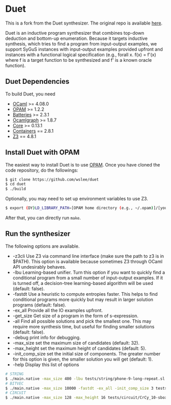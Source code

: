 # Duet

This is a fork from the Duet synthesizer. The original repo is available [here](https://github.com/wslee/duet).

Duet is an inductive program synthesizer that combines top-down deduction and bottom-up enumeration. 
Because it targets inductive synthesis, which tries to find a program from input-output examples, 
we support SyGuS instances with input-output examples provided upfront and instances with a functional 
logical specification (e.g., forall x. f(x) = f'(x) where f is a target function to be synthesized and f' 
is a known oracle function). 

## Duet Dependencies 
To build Duet, you need
- [OCaml][] >= 4.08.0
- [OPAM][] >= 1.2.2
- [Batteries][] >= 2.3.1
- [Ocamlgraph][] >= 1.8.7
- [Core][] >= 0.13.1 
- [Containers][] == 2.8.1 
- [Z3][] == 4.8.1 

[OCaml]: http://caml.inria.fr
[OPAM]: https://opam.ocaml.org
[Batteries]: http://batteries.forge.ocamlcore.org
[Ocamlgraph]: http://ocamlgraph.lri.fr/index.en.html
[Core]: https://opensource.janestreet.com/core/
[Containers]: https://github.com/c-cube/ocaml-containers.git
[Z3]: https://github.com/Z3Prover/z3.git

## Install Duet with OPAM
The easiest way to install Duet is to use [OPAM][].
Once you have cloned the code repository, do the followings:
```sh
$ git clone https://github.com/wslee/duet
$ cd duet
$ ./build
```

Optionally, you may need to set up environment variables to use Z3. 
```sh
$ export (DY)LD_LIBRARY_PATH=[OPAM home directory (e.g., ~/.opam)]/[your OCaml version (e.g., 4.08.0)]/lib/z3:$(DY)LD_LIBRARY_PATH  # add "DY" on a Mac
```

After that, you can directly run ```make```.

## Run the synthesizer
The following options are available. 
* -z3cli Use Z3 via command line interface (make sure the path to z3 is in $PATH). This option is available because sometimes Z3 through OCaml API undesirably behaves. 
* -lbu Learning-based unifier. Turn this option if you want to quickly find a conditional program from a small number of input-output examples. If it is turned off, a decision-tree learning-based algorithm will be used (default: false).
* -fastdt Use a heuristic to compute entropies faster. This helps to find conditional programs more quickly but may result in larger solution programs (default: false). 
* -ex_all Provide all the IO examples upfront. 
* -get_size Get size of a program in the form of s-expression. 
* -all Find all possible solutions and pick the smallest one. This may require more synthesis time, but useful for finding smaller solutions (default: false). 
* -debug print info for debugging.
* -max_size set the maximum size of candidates (default: 32). 
* -max_height set the maximum height of candidates (default: 5). 
* -init_comp_size set the initial size of components. The greater number for this option is given, the smaller solution you will get (default: 1).
* -help  Display this list of options

```sh
# STRING 
$ ./main.native -max_size 400 -lbu tests/string/phone-9-long-repeat.sl 
# BITVEC
$ ./main.native -max_size 10000 -fastdt -ex_all -init_comp_size 3 tests/bitvec/113_10.sl 
# CIRCUIT
$ ./main.native -max_size 128 -max_height 16 tests/circuit/CrCy_10-sbox2-D5-sIn102.sl
```

